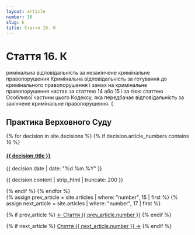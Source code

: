 ```yaml
---
layout: article
number: 16
slug: k
title: Стаття 16. К
---
```


# Стаття 16. К

римінальна відповідальність за незакінчене кримінальне правопорушення Кримінальна відповідальність за готування до кримінального правопорушення і замах на кримінальне правопорушення настає за статтею 14 або 15 і за тією статтею Особливої частини цього Кодексу, яка передбачає відповідальність за закінчене кримінальне правопорушення. {

## Практика Верховного Суду

<div class="decisions-container">
{% for decision in site.decisions %}
  {% if decision.article_numbers contains 16 %}
    <div class="decision-item">
      <h4><a href="{{ decision.url }}">{{ decision.title }}</a></h4>
      <p class="decision-date">{{ decision.date | date: "%d.%m.%Y" }}</p>
      <p class="decision-excerpt">{{ decision.content | strip_html | truncate: 200 }}</p>
    </div>
  {% endif %}
{% endfor %}
</div>

<div class="article-navigation">
  {% assign prev_article = site.articles | where: "number", 15 | first %}
  {% assign next_article = site.articles | where: "number", 17 | first %}
  
  {% if prev_article %}
    <a href="{{ prev_article.url }}" class="prev-article">← Стаття {{ prev_article.number }}</a>
  {% endif %}
  
  {% if next_article %}
    <a href="{{ next_article.url }}" class="next-article">Стаття {{ next_article.number }} →</a>
  {% endif %}
</div>
